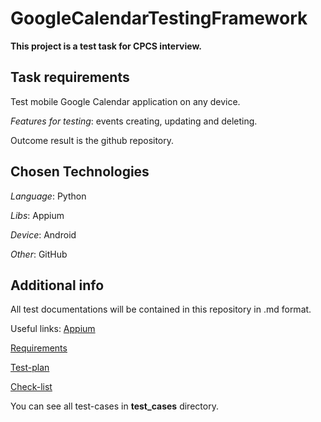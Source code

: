 # GoogleCalendarTestingFramework
__This project is a test task for CPCS interview.__

## Task requirements
Test mobile Google Calendar application on any device.

_Features for testing_: events creating, updating and deleting.

Outcome result is the github repository.

## Chosen Technologies
_Language_: Python

_Libs_: Appium

_Device_: Android

_Other_: GitHub

## Additional info
All test documentations will be contained in this repository in .md format.

Useful links: [Appium](https://appium.io/docs/en/latest/intro/)

[Requirements](requirements.md)

[Test-plan](test-plan.md)

[Check-list](check-list.md)

You can see all test-cases in __test_cases__ directory.
